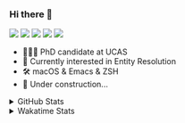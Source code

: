 ### Hi there 👋

[![](https://img.shields.io/badge/-Email-325180?logo=maildotru&logoColor=white&style=flat-square)](mailto:hi@wang.tianshu.me)
[![](https://img.shields.io/badge/-GitHub-black?logo=GitHub&style=flat-square)](https://github.com/tshu-w)
[![](https://img.shields.io/badge/-Telegram-26a5e4?labelColor=fafafa&logo=telegram&style=flat-square)](https://t.me/tshu_w) 
[![](https://img.shields.io/badge/-Twitter-1da1f2?logo=Twitter&logoColor=white&style=flat-square)](https://twitter.com/tshu_w)
[![](https://komarev.com/ghpvc/?username=tshu-w&color=blueviolet&style=flat-square)]()



- 🧑🏻‍🎓 PhD candidate at UCAS
- 🔭 Currently interested in Entity Resolution
- 🛠 macOS & Emacs & ZSH
- 🚧 Under construction...

<details>

<summary>GitHub Stats</summary>

![Tianshu's GitHub stats](https://github-readme-stats.vercel.app/api?username=tshu-w&show_icons=true&theme=buefy&count_private=true)
  
</details>


<details>
  <summary>Wakatime Stats</summary>

  Currently, files accessed by tramp cannot be tracked by wakatime, see https://github.com/wakatime/wakatime-mode/issues/27
  <br>
  
<!--START_SECTION:waka-->
![Code Time](http://img.shields.io/badge/Code%20Time-6%2C123%20hrs%2040%20mins-blue)

**I'm an Early 🐤** 

```text
🌞 Morning    81 commits     ████░░░░░░░░░░░░░░░░░░░░░   18.24% 
🌆 Daytime    215 commits    ████████████░░░░░░░░░░░░░   48.42% 
🌃 Evening    140 commits    ████████░░░░░░░░░░░░░░░░░   31.53% 
🌙 Night      8 commits      ░░░░░░░░░░░░░░░░░░░░░░░░░   1.8%

```
📅 **I'm Most Productive on Tuesday** 

```text
Monday       77 commits     ████░░░░░░░░░░░░░░░░░░░░░   17.34% 
Tuesday      115 commits    ██████░░░░░░░░░░░░░░░░░░░   25.9% 
Wednesday    52 commits     ███░░░░░░░░░░░░░░░░░░░░░░   11.71% 
Thursday     32 commits     █░░░░░░░░░░░░░░░░░░░░░░░░   7.21% 
Friday       68 commits     ███░░░░░░░░░░░░░░░░░░░░░░   15.32% 
Saturday     62 commits     ███░░░░░░░░░░░░░░░░░░░░░░   13.96% 
Sunday       38 commits     ██░░░░░░░░░░░░░░░░░░░░░░░   8.56%

```


📊 **This Week I Spent My Time On** 

```text
💬 Programming Languages: 
sh                       13 hrs 19 mins      █████████████████████████   100.0%

🔥 Editors: 
Zsh                      13 hrs 19 mins      █████████████████████████   100.0%

🐱‍💻 Projects: 
universal-blocker        9 hrs 51 mins       ██████████████████░░░░░░░   74.05% 
Terminal                 3 hrs               █████░░░░░░░░░░░░░░░░░░░░   22.58% 
viznet                   15 mins             ░░░░░░░░░░░░░░░░░░░░░░░░░   1.88% 
lightning-template       11 mins             ░░░░░░░░░░░░░░░░░░░░░░░░░   1.42% 
jhu-mt-hw                0 secs              ░░░░░░░░░░░░░░░░░░░░░░░░░   0.06%

💻 Operating System: 
Linux                    10 hrs 14 mins      ███████████████████░░░░░░   76.88% 
Mac                      3 hrs 4 mins        █████░░░░░░░░░░░░░░░░░░░░   23.12%

```

**I Mostly Code in Python** 

```text
Python                   11 repos            ████████████░░░░░░░░░░░░░   50.0% 
HTML                     2 repos             ██░░░░░░░░░░░░░░░░░░░░░░░   9.09% 
Emacs Lisp               2 repos             ██░░░░░░░░░░░░░░░░░░░░░░░   9.09% 
JavaScript               2 repos             ██░░░░░░░░░░░░░░░░░░░░░░░   9.09% 
TeX                      2 repos             ██░░░░░░░░░░░░░░░░░░░░░░░   9.09%

```



 Last Updated on 13/11/2022 08:06:36 UTC
<!--END_SECTION:waka-->
</details>
